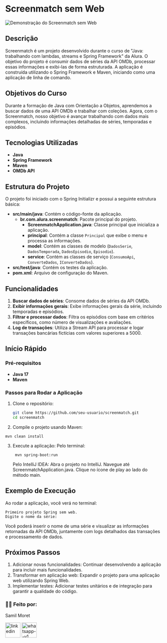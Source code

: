 # Screenmatch sem Web

![Demonstração do Screenmatch sem Web ](https://github.com/SamilMoret/Screenmatch/blob/main/Anima%C3%A7%C3%A3o.gif)


## Descrição

Screenmatch é um projeto desenvolvido durante o curso de "Java: trabalhando com lambdas, streams e Spring Framework" da Alura. O objetivo do projeto é consumir dados de séries da API OMDb, processar essas informações e exibi-las de forma estruturada. A aplicação é construída utilizando o Spring Framework e Maven, iniciando como uma aplicação de linha de comando.

## Objetivos do Curso

Durante a formação de Java com Orientação a Objetos, aprendemos a buscar dados de uma API OMDb e trabalhar com coleções. Agora, com o Screenmatch, nosso objetivo é avançar trabalhando com dados mais complexos, incluindo informações detalhadas de séries, temporadas e episódios.

## Tecnologias Utilizadas

- **Java**
- **Spring Framework**
- **Maven**
- **OMDb API**

## Estrutura do Projeto

O projeto foi iniciado com o Spring Initializr e possui a seguinte estrutura básica:

- **src/main/java**: Contém o código-fonte da aplicação.
  - **br.com.alura.screenmatch**: Pacote principal do projeto.
    - **ScreenmatchApplication.java**: Classe principal que inicializa a aplicação.
    - **principal**: Contém a classe `Principal` que exibe o menu e processa as informações.
    - **model**: Contém as classes de modelo (`DadosSerie`, `DadosTemporada`, `DadosEpisodio`, `Episodio`).
    - **service**: Contém as classes de serviço (`ConsumoApi`, `ConverteDados`, `IConverteDados`).
- **src/test/java**: Contém os testes da aplicação.
- **pom.xml**: Arquivo de configuração do Maven.

## Funcionalidades

1. **Buscar dados de séries**: Consome dados de séries da API OMDb.
2. **Exibir informações gerais**: Exibe informações gerais da série, incluindo temporadas e episódios.
3. **Filtrar e processar dados**: Filtra os episódios com base em critérios específicos, como número de visualizações e avaliações.
4. **Log de transações**: Utiliza a Stream API para processar e logar transações bancárias fictícias com valores superiores a 5000.

## Início Rápido

### Pré-requisitos

- **Java 17**
- **Maven**

### Passos para Rodar a Aplicação

1. Clone o repositório:
   ```bash
   git clone https://github.com/seu-usuario/screenmatch.git
   cd screenmatch
   ```
2. Compile o projeto usando Maven:

  ```
  mvn clean install

  ```
3. Execute a aplicação:
    Pelo terminal:
   ```
    mvn spring-boot:run

   ```
    Pelo IntelliJ IDEA:
     Abra o projeto no IntelliJ.
     Navegue até ScreenmatchApplication.java.
     Clique no ícone de play ao lado do método main.
   
## Exemplo de Execução
  Ao rodar a aplicação, você verá no terminal:

```
Primeiro projeto Spring sem web.
Digite o nome da série:

```
   Você poderá inserir o nome de uma série e visualizar as informações retornadas da API OMDb, juntamente com logs detalhados das transações e processamento de dados.

## Próximos Passos
1. Adicionar novas funcionalidades: Continuar desenvolvendo a aplicação para incluir mais funcionalidades.
2. Transformar em aplicação web: Expandir o projeto para uma aplicação web utilizando Spring Web.
3. Implementar testes: Adicionar testes unitários e de integração para garantir a qualidade do código.

 
 <h3>🧑‍💻 Feito por:</h3>
<p>Samil Moret</p>
<a href="https://www.linkedin.com/in/samilmoret/"><img width="48" height="48" src="https://img.icons8.com/color/48/linkedin.png" alt="linkedin"/></a>
<a href="https://linkwhats.app/f27e11"><img width="48" height="48" src="https://img.icons8.com/color/48/whatsapp--v1.png" alt="whatsapp--v1"/></a>

